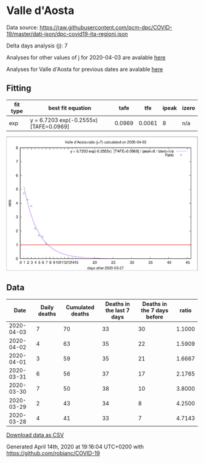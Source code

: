 # Valle d'Aosta

Data source: https://raw.githubusercontent.com/pcm-dpc/COVID-19/master/dati-json/dpc-covid19-ita-regioni.json

Delta days analysis (j): 7

Analyses for other values of j for 2020-04-03 are avalable [here](../2020-04-03/README.md)

Analyses for Valle d'Aosta for previous dates are avalable [here](../README.md)

## Fitting 
|fit type|best fit equation|tafe|tfe|ipeak|izero|
|-------|-----|--------|------|---|---|
|exp|y = 6.7203 exp(-0.2555x)  [TAFE=0.0969]|0.0969|0.0061|8|n/a|

![Plot](COVID-19_valle_d'aosta_j7_2020-04-03.png)

## Data
|Date|Daily deaths|Cumulated deaths|Deaths in the last 7 days|Deaths in the 7 days before|ratio|
|----|----------|-----------|-------|--------------------|-----|
|2020-04-03|7|70|33|30|1.1000|
|2020-04-02|4|63|35|22|1.5909|
|2020-04-01|3|59|35|21|1.6667|
|2020-03-31|6|56|37|17|2.1765|
|2020-03-30|7|50|38|10|3.8000|
|2020-03-29|2|43|34|8|4.2500|
|2020-03-28|4|41|33|7|4.7143|

[Download data as CSV](COVID-19_valle_d'aosta_j7_2020-04-03.csv)

Generated April 14th, 2020 at 19:16:04 UTC+0200 with https://github.com/robianc/COVID-19
